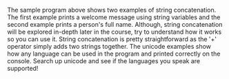The sample program above shows two examples of string concatenation. The first example prints a welcome message using string variables and the second example prints a person's full name. Although, string concatenation will be explored in-depth later in the course, try to understand how it works so you can use it. String concatenation is pretty straightforward as the '+' operator simply adds two strings together. The unicode examples show how any language can be used in the program and printed correctly on the console. Search up unicode and see if the languages you speak are supported!